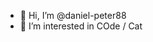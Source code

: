 - 👋 Hi, I’m @daniel-peter88
- 👀 I’m interested in COde / Cat


<!---
daniel-peter88/daniel-peter88 is a ✨ special ✨ repository because its `README.md` (this file) appears on your GitHub profile.
You can click the Preview link to take a look at your changes.
--->

